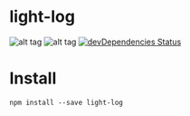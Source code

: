 
# light-log

![alt tag](https://travis-ci.org/PolSendra/light-log.svg?branch=master)
![alt tag](https://david-dm.org/PolSendra/light-log.svg)
[![devDependencies Status](https://david-dm.org/PolSendra/loggerjs/dev-status.png)](https://david-dm.org/PolSendra/light-log?type=dev)

# Install
```
npm install --save light-log
```
